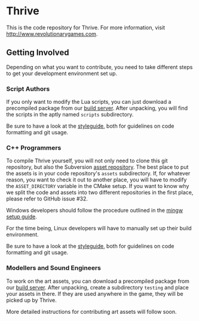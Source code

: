 Thrive
======

This is the code repository for Thrive. For more information, visit
http://www.revolutionarygames.com.


Getting Involved
----------------
Depending on what you want to contribute, you need to take different steps
to get your development environment set up.

### Script Authors
If you only want to modify the Lua scripts, you can just download a 
precompiled package from our [build server](ftp://91.250.119.121/jenkins).
After unpacking, you will find the scripts in the aptly named `scripts` 
subdirectory.

Be sure to have a look at the [styleguide](www.github.com/Revolutionary-Games/Thrive/blob/master/doc/style_guide.dox),
both for guidelines on code formatting and git usage.

### C++ Programmers
To compile Thrive yourself, you will not only need to clone this git 
repository, but also the Subversion [asset repository](91.250.119.121/scm/svn/thrive_assets/trunk).
The best place to put the assets is in your code repository's `assets` 
subdirectory. If, for whatever reason, you want to check it out to another
place, you will have to modify the `ASSET_DIRECTORY` variable in the CMake 
setup. If you want to know why we split the code and assets into two different
repositories in the first place, please refer to GitHub issue #32.

Windows developers should follow the procedure outlined in the [mingw setup 
guide](www.github.com/Revolutionary-Games/Thrive/blob/master/mingw_setup/readme.txt).

For the time being, Linux developers will have to manually set up their build 
environment.

Be sure to have a look at the [styleguide](www.github.com/Revolutionary-Games/Thrive/blob/master/doc/style_guide.dox),
both for guidelines on code formatting and git usage.

### Modellers and Sound Engineers
To work on the art assets, you can download a precompiled package from our
[build server](ftp://91.250.119.121/jenkins). After unpacking, create a 
subdirectory `testing` and place your assets in there. If they are used 
anywhere in the game, they will be picked up by Thrive.

More detailed instructions for contributing art assets will follow soon.
